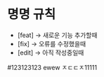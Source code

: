 <h1>명명 규칙</h1>
<ul>
  <li>[feat] -> 새로운 기능 추가할때</li>
  <li>[fix] -> 오류를 수정했을때</li>
  <li>[edit] -> 아직 작성중일때</li>
</ul>

#123123123
ewew
ㅈㄷㄷㅈ11111